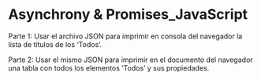 # Asynchrony & Promises_JavaScript

Parte 1:
 Usar el archivo JSON para imprimir en consola del navegador la lista de títulos de los ‘Todos’.

Parte 2:
 Usar el mismo JSON para imprimir en el documento del navegador una tabla con todos los elementos ‘Todos’ y sus propiedades.

